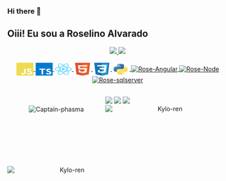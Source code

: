 ### Hi there 👋

## Oiii! Eu sou a Roselino Alvarado 
 <div align="center">
 <div>
 <a href="https://github.com/RoselinoAlvarado">
  <img height="180em" src="https://github-readme-stats.vercel.app/api?username=roselinoalvarado&show_icons=true&theme=dark&include_all_commits=true&count_private=true"/>
  <img height="180em" src="https://github-readme-stats.vercel.app/api/top-langs/?username=roselinoalvarado&layout=compact&langs_count=16&theme=dark"/>
</div>
<div style="display: inline_block"><br>
  <img align="center" alt="Rose-Js" height="30" width="40" src="https://raw.githubusercontent.com/devicons/devicon/master/icons/javascript/javascript-plain.svg">
  <img align="center" alt="Rose-Ts" height="30" width="40" src="https://raw.githubusercontent.com/devicons/devicon/master/icons/typescript/typescript-plain.svg">
  <img align="center" alt="Rose-React" height="30" width="40" src="https://raw.githubusercontent.com/devicons/devicon/master/icons/react/react-original.svg">
  <img align="center" alt="Rose-HTML" height="30" width="40" src="https://raw.githubusercontent.com/devicons/devicon/master/icons/html5/html5-original.svg">
  <img align="center" alt="Rose-CSS" height="30" width="40" src="https://raw.githubusercontent.com/devicons/devicon/master/icons/css3/css3-original.svg">
  <img align="center" alt="Rose-Python" height="30" width="40" src="https://raw.githubusercontent.com/devicons/devicon/master/icons/python/python-original.svg">
  <img align="center" alt="Rose-Angular" height="30" width="40" src="https://angular.io/assets/images/logos/angular/angular.svg">
  <img align="center" alt="Rose-Node" height="30" width="40" src="https://upload.wikimedia.org/wikipedia/commons/d/d9/Node.js_logo.svg">
  <img align="center" alt="Rose-sqlserver" height="30" width="40" src="https://www.svgrepo.com/show/7344/sql-file-format-symbol.svg">
</div>
  
  ##
 
<div> 
  <a href="https://www.instagram.com/roselino20/" target="_blank"><img src="https://img.shields.io/badge/-Instagram-%23E4405F?style=for-the-badge&logo=instagram&logoColor=white" target="_blank"></a>
  <a href = "roselinoalvarado@gmail.com"><img src="https://img.shields.io/badge/-Gmail-%23333?style=for-the-badge&logo=gmail&logoColor=white" target="_blank"></a>
  <a href="https://www.linkedin.com/in/roselino-alvarado-abaa70160" target="_blank"><img src="https://img.shields.io/badge/-LinkedIn-%230077B5?style=for-the-badge&logo=linkedin&logoColor=white" target="_blank"></a> 
</div>
 
 <div style="display: inline_block">
 <img align="right" alt="Kylo-ren" height="140" width="280" src="https://4.bp.blogspot.com/-zgiweA_q9Vk/VzzTOFbVpQI/AAAAAAACgbQ/7cxCYSllg50T-am00NgHHnW9ZBKPKp_1gCKgB/s1600/starwarspixelatedgif4.gif">
 <img align="left" alt="Kylo-ren" height="140" width="280" src="https://1.bp.blogspot.com/-DvDB4twcubA/VzzTPeRW_RI/AAAAAAACgbg/neJ_cJP1-vYe3k8IPJrIP3AZUHhrTPwFACKgB/s1600/starwarspixelatedgif9.gif">
  <img align="center" alt="Captain-phasma" height="140" width="280" src="https://4.bp.blogspot.com/-zEof6zR_20U/VzzTObdWO9I/AAAAAAACgbU/tJjAVO_O8qw4zA2b-kcGwLdwTpPd7vC3ACKgB/s1600/starwarspixelatedgif6.gif">
</div>
</div>
